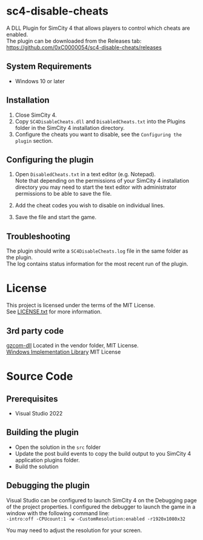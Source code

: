 # sc4-disable-cheats

A DLL Plugin for SimCity 4 that allows players to control which cheats are enabled.    
The plugin can be downloaded from the Releases tab: https://github.com/0xC0000054/sc4-disable-cheats/releases

## System Requirements

* Windows 10 or later

## Installation

1. Close SimCity 4.
2. Copy `SC4DisableCheats.dll` and `DisabledCheats.txt` into the Plugins folder in the SimCity 4 installation directory.
3. Configure the cheats you want to disable, see the `Configuring the plugin` section.

## Configuring the plugin

1. Open `DisabledCheats.txt` in a text editor (e.g. Notepad).    
Note that depending on the permissions of your SimCity 4 installation directory you may need to start the text editor 
with administrator permissions to be able to save the file.

2. Add the cheat codes you wish to disable on individual lines.
3. Save the file and start the game.

## Troubleshooting

The plugin should write a `SC4DisableCheats.log` file in the same folder as the plugin.    
The log contains status information for the most recent run of the plugin.

# License

This project is licensed under the terms of the MIT License.    
See [LICENSE.txt](LICENSE.txt) for more information.

## 3rd party code

[gzcom-dll](https://github.com/nsgomez/gzcom-dll/tree/master) Located in the vendor folder, MIT License.    
[Windows Implementation Library](https://github.com/microsoft/wil) MIT License

# Source Code

## Prerequisites

* Visual Studio 2022

## Building the plugin

* Open the solution in the `src` folder
* Update the post build events to copy the build output to you SimCity 4 application plugins folder.
* Build the solution

## Debugging the plugin

Visual Studio can be configured to launch SimCity 4 on the Debugging page of the project properties.
I configured the debugger to launch the game in a window with the following command line:    
`-intro:off -CPUcount:1 -w -CustomResolution:enabled -r1920x1080x32`

You may need to adjust the resolution for your screen.
